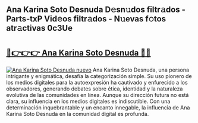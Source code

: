 ## Ana Karina Soto Desnuda D𝚎sn𝚞dos filtr𝚊dos - Parts-txP Vid𝚎os filtr𝚊dos - N𝚞evas f𝚘tos atr𝚊ctivas 0c3Ue

# <h2><a href="http://mbczd6.tromn.icu/?c=Ana+Karina+Soto+Desnuda">🔗👉👉👉 Ana Karina Soto Desnuda 🔗🔗</a></h2>

[![Ana Karina Soto Desnuda nuevo](https://i.imgur.com/pEAQMta.gif)](http://mbczd6.tromn.icu/?c=Ana+Karina+Soto+Desnuda)
Ana Karina Soto Desnuda, una persona intrigante y enigmática, desafía la categorización simple. Su uso pionero de los medios digitales para la autoexpresión ha cautivado y enfurecido a los observadores, generando debates sobre ética, identidad y la naturaleza evolutiva de las comunidades en línea. Aunque su dirección futura no está clara, su influencia en los medios digitales es indiscutible. Con una determinación inquebrantable y un encanto innegable, la influencia de Ana Karina Soto Desnuda en la comunidad digital es profunda.
